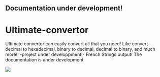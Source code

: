 ## Documentation under development!

# Ultimate-convertor
Ultimate convertor can easily convert all that you need! Like convert decimal to hexadecimal, binary to decimal, decimal to binary, and much more!! -project under developpment!-
French Strings output!
The documentation is under development

![](https://img.shields.io/badge/Contact%20me%20on%20discord-181717?style=for-the-badge&logo=discord&?url=https://discord.com/)

